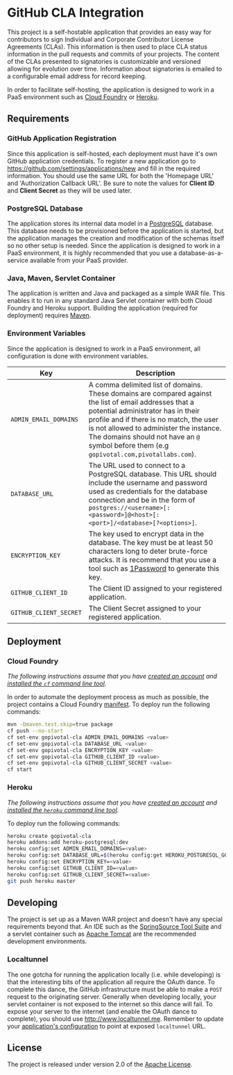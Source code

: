 # GitHub CLA Integration

This project is a self-hostable application that provides an easy way for contributors to sign Individual and Corporate Contributor License Agreements (CLAs).  This information is then used to place CLA status information in the pull requests and commits of your projects.  The content of the CLAs presented to signatories is customizable and versioned allowing for evolution over time.  Information about signatories is emailed to a configurable email address for record keeping.

In order to facilitate self-hosting, the application is designed to work in a PaaS environment such as [Cloud Foundry][] or [Heroku][].


## Requirements

### GitHub Application Registration
Since this application is self-hosted, each deployment must have it's own GitHub application credentials.  To register a new application go to <https://github.com/settings/applications/new> and fill in the required information.  You should use the same URL for both the 'Homepage URL' and 'Authorization Callback URL'.  Be sure to note the values for **Client ID** and **Client Secret** as they will be used later.

### PostgreSQL Database
The application stores its internal data model in a [PostgreSQL][] database.  This database needs to be provisioned before the application is started, but the application manages the creation and modification of the schemas itself so no other setup is needed.  Since the application is designed to work in a PaaS environment, it is highly recommended that you use a database-as-a-service available from your PaaS provider.

### Java, Maven, Servlet Container
The application is written and Java and packaged as a simple WAR file.  This enables it to run in any standard Java Servlet container with both Cloud Foundry and Heroku support.  Building the application (required for deployment) requires [Maven][].

### Environment Variables
Since the application is designed to work in a PaaS environment, all configuration is done with environment variables.

| Key | Description
| --- | -----------
| `ADMIN_EMAIL_DOMAINS` | A comma delimited list of domains.  These domains are compared against the list of email addresses that a potential administrator has in their profile and if there is no match, the user is not allowed to administer the instance.  The domains should not have an `@` symbol before them (e.g `gopivotal.com,pivotallabs.com`).
| `DATABASE_URL` | The URL used to connect to a PostgreSQL database.  This URL should include the username and password used as credentials for the database connection and be in the form of `postgres://<username>[:<password>]@<host>[:<port>]/<database>[?<options>]`.
| `ENCRYPTION_KEY` | The key used to encrypt data in the database.  The key must be at least 50 characters long to deter brute-force attacks.  It is recommend that you use a tool such as [1Password][] to generate this key.
| `GITHUB_CLIENT_ID` | The Client ID assigned to your registered application.
| `GITHUB_CLIENT_SECRET` | The Client Secret assigned to your registered application.


## Deployment

### Cloud Foundry
_The following instructions assume that you have [created an account][cloud-foundry-account] and [installed the `cf` command line tool][]._

In order to automate the deployment process as much as possible, the project contains a Cloud Foundry [manifest][].  To deploy run the following commands:

```bash
mvn -Dmaven.test.skip=true package
cf push --no-start
cf set-env gopivotal-cla ADMIN_EMAIL_DOMAINS <value>
cf set-env gopivotal-cla DATABASE_URL <value>
cf set-env gopivotal-cla ENCRYPTION_KEY <value>
cf set-env gopivotal-cla GITHUB_CLIENT_ID <value>
cf set-env gopivotal-cla GITHUB_CLIENT_SECRET <value>
cf start
```

### Heroku
_The following instructions assume that you have [created an account][heroku-account] and [installed the `heroku` command line tool][]._

To deploy run the following commands:

```bash
heroku create gopivotal-cla
heroku addons:add heroku-postgresql:dev
heroku config:set ADMIN_EMAIL_DOMAINS=<value>
heroku config:set DATABASE_URL=$(heroku config:get HEROKU_POSTGRESQL_GOLD_URL)
heroku config:set ENCRYPTION_KEY=<value>
heroku config:set GITHUB_CLIENT_ID=<value>
heroku config:set GITHUB_CLIENT_SECRET=<value>
git push heroku master
```

## Developing
The project is set up as a Maven WAR project and doesn't have any special requirements beyond that.  An IDE such as the [SpringSource Tool Suite][] and a servlet container such as [Apache Tomcat][] are the recommended development environments.

### Localtunnel
The one gotcha for running the application locally (i.e. while developing) is that the interesting bits of the application all require the OAuth dance.  To complete this dance, the GitHub infrastructure must be able to make a `POST` request to the originating server.  Generally when developing locally, your servlet container is not exposed to the internet so this dance will fail.  To expose your server to the internet (and enable the OAuth dance to complete), you should use <http://www.localtunnel.me>.  Remember to update your [application's configuration](#github-application-registration) to point at exposed `localtunnel` URL.


## License
The project is released under version 2.0 of the [Apache License][].


[1Password]: https://agilebits.com/onepassword
[Apache License]: http://www.apache.org/licenses/LICENSE-2.0
[applications]: https://github.com/settings/applications
[Cloud Foundry]: http://run.pivotal.io
[cloud-foundry-account]: http://docs.cloudfoundry.com/docs/dotcom/getting-started.html#signup
[installed the `cf` command line tool]: http://docs.cloudfoundry.com/docs/dotcom/getting-started.html#install-cf
[installed the `heroku` command line tool]: https://devcenter.heroku.com/articles/quickstart#step-2-install-the-heroku-toolbelt
[Heroku]: https://www.heroku.com
[heroku-account]: https://id.heroku.com/signup
[manifest]: manifest.yml
[Maven]: http://maven.apache.org
[new-application]: https://github.com/settings/applications/new
[PostgreSQL]: http://www.postgresql.org
[SpringSource Tool Suite]: http://www.springsource.org/sts
[Apache Tomcat]: http://tomcat.apache.org
